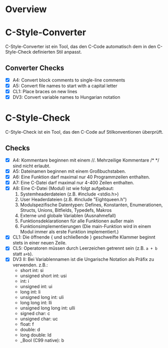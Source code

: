 # Overview
# C-Style-Converter
C-Style-Converter ist ein Tool, das den C-Code automatisch dem in den C-Style-Check definierten Stil anpasst.

## Converter Checks
- [x] A4: Convert block comments to single-line comments
- [x] A5: Convert file names to start with a capital letter
- [x] CL1: Place braces on new lines
- [x] DV3: Convert variable names to Hungarian notation

# C-Style-Check
C-Style-Check ist ein Tool, das den C-Code auf Stilkonventionen überprüft.

## Checks
- [x] A4: Kommentare beginnen mit einem //. Mehrzeilige Kommentare /* */ sind nicht erlaubt.
- [x] A5: Dateinamen beginnen mit einem Großbuchstaben.
- [x] A6: Eine Funktion darf maximal nur 40 Programmzeilen enthalten.
- [x] A7: Eine C-Datei darf maximal nur 4-400 Zeilen enthalten.
- [x] A8: Eine C-Datei (Modul) ist wie folgt aufgebaut:
   1. Systemheaderdateien (z.B. #include <stdio.h>)
   2. User Headerdateien (z.B. #include "Eightqueen.h")
   3. Modulspezifische Datentypen: Defines, Konstanten, Enumerationen, Structs, Unions, Bitfields, Typedefs, Makros
   4. Externe und globale Variablen (Ausnahmefall)
   5. Funktionsdeklarationen für alle Funktionen außer main
   6. Funktionsimplementierungen (Die main-Funktion wird in einem Modul immer als erste Funktion implementiert.)
- [x] CL1: Die öffnende { und schließende } geschweifte Klammer beginnt stets in einer neuen Zeile.
- [x] CL5: Operatoren müssen durch Leerzeichen getrennt sein (z.B. `a + b` statt `a+b`).
- [x] DV3 II: Bei Variablennamen ist die Ungarische Notation als Präfix zu verwenden. z.B.:
    - short int: si
    - unsigned short int: usi
    - int: i
    - unsigned int: ui
    - long int: li
    - unsigned long int: uli
    - long long int: lli
    - unsigned long long int: ulli
    - signed char: c
    - unsigned char: uc
    - float: f
    - double: d
    - long double: ld
    - _Bool (C99 native): b